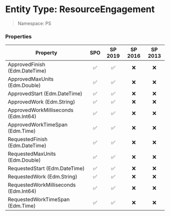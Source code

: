 # Entity Type: ResourceEngagement

> Namespace: PS

### Properties

Property | SPO | SP 2019 | SP 2016 | SP 2013
----------|:---:|:-------:|:-------:|:-------:
ApprovedFinish (Edm.DateTime) | ✅ | ✅ | ❌ | ❌
ApprovedMaxUnits (Edm.Double) | ✅ | ✅ | ❌ | ❌
ApprovedStart (Edm.DateTime) | ✅ | ✅ | ❌ | ❌
ApprovedWork (Edm.String) | ✅ | ✅ | ❌ | ❌
ApprovedWorkMilliseconds (Edm.Int64) | ✅ | ✅ | ❌ | ❌
ApprovedWorkTimeSpan (Edm.Time) | ✅ | ✅ | ❌ | ❌
RequestedFinish (Edm.DateTime) | ✅ | ✅ | ❌ | ❌
RequestedMaxUnits (Edm.Double) | ✅ | ✅ | ❌ | ❌
RequestedStart (Edm.DateTime) | ✅ | ✅ | ❌ | ❌
RequestedWork (Edm.String) | ✅ | ✅ | ❌ | ❌
RequestedWorkMilliseconds (Edm.Int64) | ✅ | ✅ | ❌ | ❌
RequestedWorkTimeSpan (Edm.Time) | ✅ | ✅ | ❌ | ❌